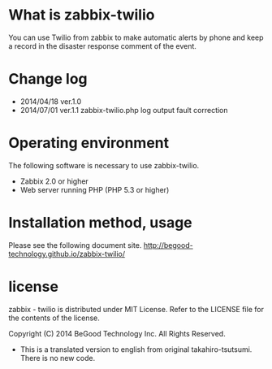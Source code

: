 What is zabbix-twilio
=================================================================

You can use Twilio from zabbix to make automatic alerts by phone and keep a record in the disaster response comment of the event.

Change log
==========

* 2014/04/18 ver.1.0
* 2014/07/01 ver.1.1 zabbix-twilio.php log output fault correction

Operating environment
========

The following software is necessary to use zabbix-twilio.

* Zabbix 2.0 or higher
* Web server running PHP (PHP 5.3 or higher)

Installation method, usage
====================

Please see the following document site.
http://begood-technology.github.io/zabbix-twilio/

license
==========

zabbix - twilio is distributed under MIT License.
Refer to the LICENSE file for the contents of the license.

Copyright (C) 2014 BeGood Technology Inc. All Rights Reserved.

* This is a translated version to english from original takahiro-tsutsumi. There is no new code. 